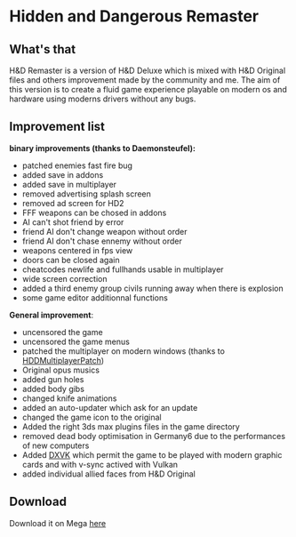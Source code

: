 # Hidden and Dangerous Remaster
## What's that
H&D Remaster is a version of H&D Deluxe which is mixed with H&D Original files and others improvement made by the community and me. The aim of this version is to create a fluid game experience playable on modern os and hardware using moderns drivers without any bugs.

## Improvement list

**binary improvements (thanks to Daemonsteufel):**

 - patched enemies fast fire bug
 - added save in addons
 - added save in multiplayer
 - removed advertising splash screen
 - removed ad screen for HD2
 - FFF weapons can be chosed in addons
 - AI can't shot friend by error
 - friend AI don't change weapon without order
 - friend AI don't chase ennemy without order
 - weapons centered in fps view
 - doors can be closed again
 - cheatcodes newlife and fullhands usable in multiplayer
 - wide screen correction
 - added a third enemy group civils running away when there is explosion
 - some game editor additionnal functions

**General improvement**:

 - uncensored the game
 - uncensored the game menus
 - patched the multiplayer on modern windows (thanks to [HDDMultiplayerPatch](https://github.com/WJLiddy/HDDMultiplayerPatch))
 - Original opus musics
 - added gun holes
 - added body gibs
 - changed knife animations
 - added an auto-updater which ask for an update
 - changed the game icon to the original
 - Added the right 3ds max plugins files in the game directory
 - removed dead body optimisation in Germany6 due to the performances of new computers
 - Added [DXVK](https://github.com/doitsujin/dxvk) which permit the game to be played with modern graphic cards and with v-sync actived with Vulkan
 - added individual allied faces from H&D Original

## Download
Download it on Mega [here](https://mega.nz/file/AP1lwRBI#IH3yI5ULK6IADw1OSJ8WEmaDRGlzi3GMYMmYCs09Xyg)
